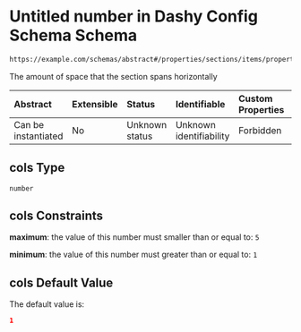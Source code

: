 # Untitled number in Dashy Config Schema Schema

```txt
https://example.com/schemas/abstract#/properties/sections/items/properties/displayData/properties/cols
```

The amount of space that the section spans horizontally

| Abstract            | Extensible | Status         | Identifiable            | Custom Properties | Additional Properties | Access Restrictions | Defined In                                                                             |
| :------------------ | :--------- | :------------- | :---------------------- | :---------------- | :-------------------- | :------------------ | :------------------------------------------------------------------------------------- |
| Can be instantiated | No         | Unknown status | Unknown identifiability | Forbidden         | Allowed               | none                | [dashy-config.schema.json*](../../out/dashy-config.schema.json "open original schema") |

## cols Type

`number`

## cols Constraints

**maximum**: the value of this number must smaller than or equal to: `5`

**minimum**: the value of this number must greater than or equal to: `1`

## cols Default Value

The default value is:

```json
1
```
